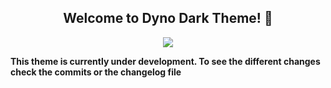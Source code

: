 <h2 align="center" >Welcome to Dyno Dark Theme! 💚</h2>
<p align="center" >
    <img  src="https://github.com/kodiexp/dyno-dark-theme-vscode/blob/main/logo.png">
</p>

<p>
    <B>This theme is currently under development. 
    To see the different changes check the commits or the changelog file</B>
</p> 


